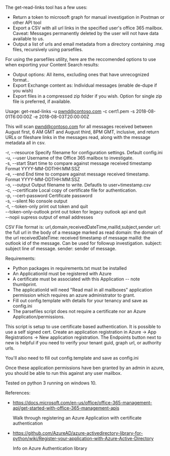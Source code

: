  The get-read-links tool has a few uses:
  * Return a token to microsoft graph for manual investigation in Postman or other API tool
  * Export a CSV with all url links in the specified user's office 365 mailbox.  Caveat:  Messages permanently deleted
    by the user will not have data available to us.
  * Output a list of urls and email metadata from a directory containing .msg files, recursively using parsefiles.
    
 For using the parsefiles utility, here are the reccomended options to use when exporting your Content Search results:
   * Output options: All items, excluding ones that have unrecognized format..
   * Export Exchange content as: Individual messages (enable de-dupe if you wish)
   * Export files in a compressed zip folder if you wish.  Option for single zip file is preferred, if available.

 Usage:
 get-read-links -u pwnd@contoso.com -c cert1.pem -s 2018-08-01T6:00:00Z -e 2018-08-03T20:00:00Z

 This will scan pwnd@contoso.com for all messages received between August first, 6 AM GMT and August third, 8PM GMT, 
 inclusive, and return URLs or fileshare links in the messages read, along with the message metadata all in csv.

 -r, --resource         Specify filename for configuration settings.  Default config.ini  
 -u, --user             Username of the Office 365 mailbox to investigate.  
 -s, --start            Start time to compare against message received timestamp  Format YYYY-MM-DDTHH:MM:SSZ  
 -e, --end              End time to compare against message received timestamp. Format YYYY-MM-DDTHH:MM:SSZ  
 -o, --output           Output filename to write.  Defautls to user+timestamp.csv  
 -c, --certificate      Local copy of certificate file for authentication.  
 -p, --cert-password    Certificate password   
 -s, --silent           No console output  
 -t, --token-only       print out token and quit  
 --token-only-outlook   print out token for legacy outlook api and quit  
 --nopii                supress output of email addresses  

 CSV File format is: url,domain,receivedDateTime,mailId,subject,sender
    url: the full url in the body of a message marked as read
    domain: the domain of the url
    receivedDateTime:   received timestamp of message
    mailId:             the outlook id of the message.  Can be used for followup investigation.
    subject:            subject line of message.
    sender:             sender of message.
    
 Requirements:
  * Python packages in requirements.txt must be installed
  * An ApplicationId must be registered with Azure
  * A certificate must be associated with this Application -- note thumbprint.
  * The applicationId will need "Read mail in all mailboxes" application permission which requires an 
    azure administrator to grant.
  * Fill out config.template with details for your tenancy and save as config.ini  
  * The parsefiles script does not require a certificate nor an Azure Application/permissions.
 
 This script is setup to use certificate based authentication.  It is possible to use a self signed cert.
 Create an application registration in Azure -> App Registrations -> New application registration.
 The Endpoints button next to new is helpful if you need to verify your tenant guid, graph url, or authority urls.

 You'll also need to fill out config.template and save as config.ini	

 Once these application permissions have ben granted by an admin in azure, you should be able to run this against any
 user mailbox.

 Tested on python 3 running on windows 10.

References:
* https://docs.microsoft.com/en-us/office/office-365-management-api/get-started-with-office-365-management-apis
    
    Walk through registering an Azure Application with certificate authentication


* https://github.com/AzureAD/azure-activedirectory-library-for-python/wiki/Register-your-application-with-Azure-Active-Directory
    
    Info on Azure Authentication library
    
